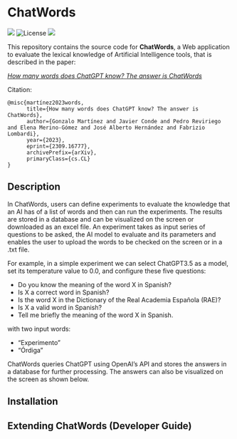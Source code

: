 # ChatWords
![](https://img.shields.io/badge/WordsGPT-ChatWords-blue)
![License](https://img.shields.io/github/license/WordsGPT/ChatWords)
![](https://img.shields.io/badge/Open%20Source-Yes-green)

<!--
![Dynamic JSON Badge](https://img.shields.io/badge/dynamic/json?url=https%3A%2F%2Fgithub.com%2FWordsGPT%2FChatWords%2Fraw%2Fmain%2Fbackend%2Fpackage.json&query=%24.engines.node&label=Node.js)
![Dynamic JSON Badge](https://img.shields.io/badge/dynamic/json?url=https%3A%2F%2Fgithub.com%2FWordsGPT%2FChatWords%2Fraw%2Fmain%2Fbackend%2Fpackage.json&query=%24.engines.npm&label=npm&)
![GitHub package.json version (branch)](https://img.shields.io/github/package-json/v/WordsGPT/ChatWords/development)
-->

This repository contains the source code for **ChatWords**, a Web application to evaluate the lexical knowledge of Artificial Intelligence tools, that is described in the paper: 

_[How many words does ChatGPT know? The answer is ChatWords](https://arxiv.org/abs/2309.16777)_

Citation:

```
@misc{martínez2023words,
      title={How many words does ChatGPT know? The answer is ChatWords}, 
      author={Gonzalo Martínez and Javier Conde and Pedro Reviriego and Elena Merino-Gómez and José Alberto Hernández and Fabrizio Lombardi},
      year={2023},
      eprint={2309.16777},
      archivePrefix={arXiv},
      primaryClass={cs.CL}
}
```


## Description

In ChatWords, users can define experiments to evaluate the knowledge that an AI has of a list of words and then can run the experiments. The results are stored in a database and can be visualized on the screen or downloaded as an excel file.
An experiment takes as input series of questions to be asked, the AI model to evaluate and its parameters and enables the user to upload the words to be checked on the screen or in a .txt file. 

For example, in a simple experiment we can select ChatGPT3.5 as a model, set its temperature value to 0.0, and configure these five questions:

- Do you know the meaning of the word X in Spanish?
- Is X a correct word in Spanish?
- Is the word X in the Dictionary of the Real Academia Española (RAE)?
- Is X a valid word in Spanish?
- Tell me briefly the meaning of the word X in Spanish.
  
with two input words:
- “Experimento”
- “Órdiga”
  
ChatWords queries ChatGPT using OpenAI’s API and stores the answers in a database for further processing.  The answers can also be visualized on the screen as shown below.


## Installation

## Extending ChatWords (Developer Guide)





